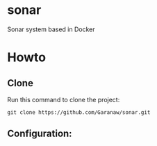 # sonar
Sonar system based in Docker

# Howto

## Clone

Run this command to clone the project:

    git clone https://github.com/Garanaw/sonar.git

## Configuration:


